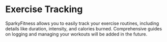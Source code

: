 # Exercise Tracking

SparkyFitness allows you to easily track your exercise routines, including details like duration, intensity, and calories burned. Comprehensive guides on logging and managing your workouts will be added in the future.
